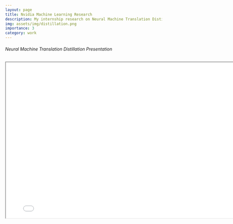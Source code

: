 ```yaml
---
layout: page
title: Nvidia Machine Learning Research
description: My internship research on Neural Machine Translation Distillation.
img: assets/img/distillation.png
importance: 3
category: work
---
```


<div class="caption">
    <body>
    <center>
        <h6 align="left">Neural Machine Translation Distillation Presentation</h6>
        <iframe src="../NMT_Distillation_Presentation.pdf" 
                width="800"
                height="500">
        </iframe>
    </center>
</body>
</div>